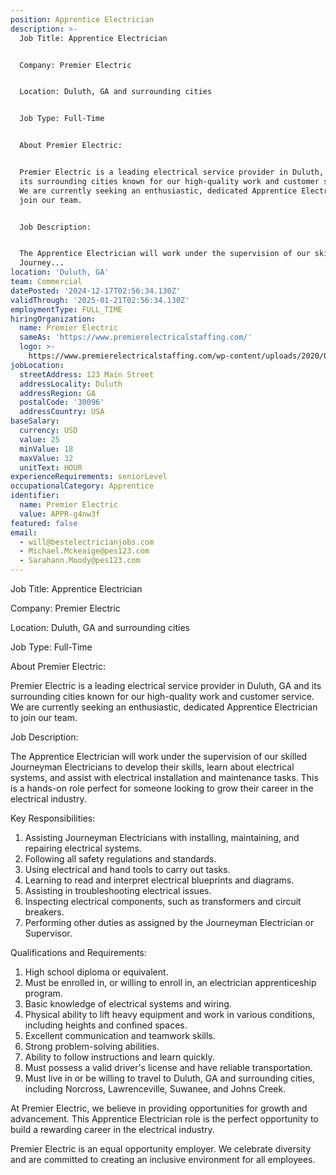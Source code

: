 ```yaml
---
position: Apprentice Electrician
description: >-
  Job Title: Apprentice Electrician


  Company: Premier Electric


  Location: Duluth, GA and surrounding cities


  Job Type: Full-Time 


  About Premier Electric:


  Premier Electric is a leading electrical service provider in Duluth, GA and
  its surrounding cities known for our high-quality work and customer service.
  We are currently seeking an enthusiastic, dedicated Apprentice Electrician to
  join our team.


  Job Description:


  The Apprentice Electrician will work under the supervision of our skilled
  Journey...
location: 'Duluth, GA'
team: Commercial
datePosted: '2024-12-17T02:56:34.130Z'
validThrough: '2025-01-21T02:56:34.130Z'
employmentType: FULL_TIME
hiringOrganization:
  name: Premier Electric
  sameAs: 'https://www.premierelectricalstaffing.com/'
  logo: >-
    https://www.premierelectricalstaffing.com/wp-content/uploads/2020/05/Premier-Electrical-Staffing-logo.png
jobLocation:
  streetAddress: 123 Main Street
  addressLocality: Duluth
  addressRegion: GA
  postalCode: '30096'
  addressCountry: USA
baseSalary:
  currency: USD
  value: 25
  minValue: 18
  maxValue: 32
  unitText: HOUR
experienceRequirements: seniorLevel
occupationalCategory: Apprentice
identifier:
  name: Premier Electric
  value: APPR-g4nw3f
featured: false
email:
  - will@bestelectricianjobs.com
  - Michael.Mckeaige@pes123.com
  - Sarahann.Moody@pes123.com
---
```




Job Title: Apprentice Electrician

Company: Premier Electric

Location: Duluth, GA and surrounding cities

Job Type: Full-Time 

About Premier Electric:

Premier Electric is a leading electrical service provider in Duluth, GA and its surrounding cities known for our high-quality work and customer service. We are currently seeking an enthusiastic, dedicated Apprentice Electrician to join our team.

Job Description:

The Apprentice Electrician will work under the supervision of our skilled Journeyman Electricians to develop their skills, learn about electrical systems, and assist with electrical installation and maintenance tasks. This is a hands-on role perfect for someone looking to grow their career in the electrical industry.

Key Responsibilities:

1. Assisting Journeyman Electricians with installing, maintaining, and repairing electrical systems.
2. Following all safety regulations and standards.
3. Using electrical and hand tools to carry out tasks.
4. Learning to read and interpret electrical blueprints and diagrams.
5. Assisting in troubleshooting electrical issues.
6. Inspecting electrical components, such as transformers and circuit breakers.
7. Performing other duties as assigned by the Journeyman Electrician or Supervisor.

Qualifications and Requirements:

1. High school diploma or equivalent.
2. Must be enrolled in, or willing to enroll in, an electrician apprenticeship program.
3. Basic knowledge of electrical systems and wiring.
4. Physical ability to lift heavy equipment and work in various conditions, including heights and confined spaces.
5. Excellent communication and teamwork skills.
6. Strong problem-solving abilities.
7. Ability to follow instructions and learn quickly.
8. Must possess a valid driver's license and have reliable transportation.
9. Must live in or be willing to travel to Duluth, GA and surrounding cities, including Norcross, Lawrenceville, Suwanee, and Johns Creek.

At Premier Electric, we believe in providing opportunities for growth and advancement. This Apprentice Electrician role is the perfect opportunity to build a rewarding career in the electrical industry. 

Premier Electric is an equal opportunity employer. We celebrate diversity and are committed to creating an inclusive environment for all employees.

